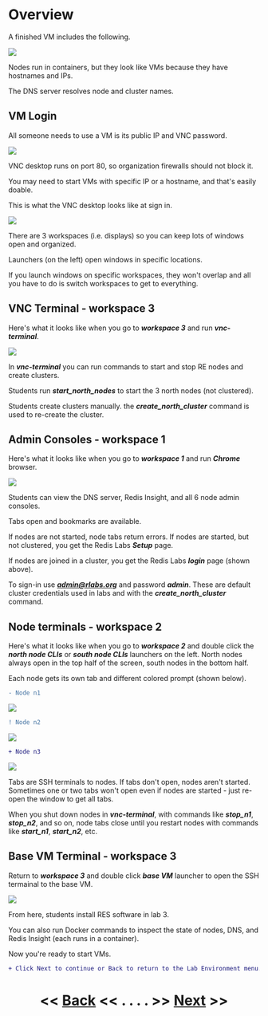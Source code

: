 # Overview

A finished VM includes the following. 

![](images/00-vm-overview.png)

Nodes run in containers, but they look like VMs because they have hostnames and IPs.

The DNS server resolves node and cluster names.

## VM Login

All someone needs to use a VM is its public IP and VNC password.

![](images/01-vnc-login.png)

VNC desktop runs on port 80, so organization firewalls should not block it.

You may need to start VMs with specific IP or a hostname, and that's easily doable.

This is what the VNC desktop looks like at sign in.

![](images/02-vnc-overview.png)

There are 3 workspaces (i.e. displays) so you can keep lots of windows open and organized.

Launchers (on the left) open windows in specific locations.

If you launch windows on specific workspaces, they won't overlap and all you have to do is switch workspaces to get to everything.

## VNC Terminal - workspace 3

Here's what it looks like when you go to ***workspace 3*** and run ***vnc-terminal***.

![](images/03-vnc-terminal.png)

In ***vnc-terminal*** you can run commands to start and stop RE nodes and create clusters.

Students run ***start_north_nodes*** to start the 3 north nodes (not clustered).

Students create clusters manually. the ***create_north_cluster*** command is used to re-create the cluster.

## Admin Consoles - workspace 1

Here's what it looks like when you go to ***workspace 1*** and run ***Chrome*** browser.

![](images/04-console-login.png)

Students can view the DNS server, Redis Insight, and all 6 node admin consoles.

Tabs open and bookmarks are available.

If nodes are not started, node tabs return errors. If nodes are started, but not clustered, you get the Redis Labs ***Setup*** page.

If nodes are joined in a cluster, you get the Redis Labs ***login*** page (shown above).

To sign-in use ***admin@rlabs.org*** and password ***admin***. These are default cluster credentials used in labs and with the ***create_north_cluster*** command.

## Node terminals - workspace 2

Here's what it looks like when you go to ***workspace 2*** and double click the ***north node CLIs*** or ***south node CLIs*** launchers on the left. North nodes always open in the top half of the screen, south nodes in the bottom half.

Each node gets its own tab and different colored prompt (shown below).

```diff
- Node n1
```
![](images/05-n1-terminal.png)

```diff
! Node n2
```
![](images/06-n2-terminal.png)

```diff
+ Node n3
```
![](images/07-n3-terminal.png)

Tabs are SSH terminals to nodes. If tabs don't open, nodes aren't started. Sometimes one or two tabs won't open even if nodes are started - just re-open the window to get all tabs.

When you shut down nodes in ***vnc-terminal***, with commands like ***stop_n1***, ***stop_n2***, and so on, node tabs close until you restart nodes with commands like ***start_n1***, ***start_n2***, etc.

## Base VM Terminal - workspace 3

Return to ***workspace 3*** and double click ***base VM*** launcher to open the SSH termainal to the base VM.

![](images/08-base-vm.png)

From here, students install RES software in lab 3.

You can also run Docker commands to inspect the state of nodes, DNS, and Redis Insight (each runs in a container).

Now you're ready to start VMs.

```diff
+ Click Next to continue or Back to return to the Lab Environment menu...
```

# <p align="center"><< [Back](..) <<   . . . .   >> [Next](../start-vms) >></p>

